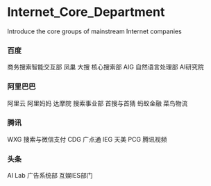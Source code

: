# Internet_Core_Department
Introduce the core groups of mainstream Internet companies

### 百度
商务搜索智能交互部 凤巢
大搜 核心搜索部
AIG 自然语言处理部
AI研究院

### 阿里巴巴
阿里云
阿里妈妈
达摩院 
搜索事业部 首搜与首猜
蚂蚁金融
菜鸟物流

### 腾讯
WXG 搜索与微信支付
CDG 广点通
IEG 天美
PCG 腾讯视频

### 头条
AI Lab
广告系统部
互娱IES部门

